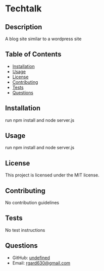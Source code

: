 
# Techtalk

## Description
A blog site similar to a wordpress site

## Table of Contents
- [Installation](#installation)
- [Usage](#usage)
- [License](#license)
- [Contributing](#contributing)
- [Tests](#tests)
- [Questions](#questions)

## Installation
run npm install and node server.js

## Usage
run npm install and node server.js

## License
This project is licensed under the MIT license.

## Contributing
No contribution guidelines

## Tests
No test instructions

## Questions
- GitHub: [undefined](https://github.com/undefined)
- Email: rgard630@gmail.com